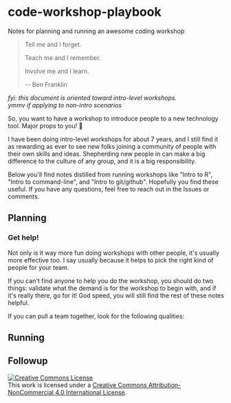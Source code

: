 # code-workshop-playbook
Notes for planning and running an awesome coding workshop

> Tell me and I forget. 
>
> Teach me and I remember.
>
> Involve me and I learn.
>
> -- Ben Franklin

_fyi: this document is oriented toward intro-level workshops. <br>
ymmv if applying to non-intro scenarios_

So, you want to have a workshop to introduce people to a new technology tool. Major props to you! 👊

I have been doing intro-level workshops for about 7 years, and I still find it as rewarding as ever to see new folks joining a community of people with their own skills and ideas. Shepherding new people in can make a big difference to the culture of any group, and it is a big responsibility.

Below you'll find notes distilled from running workshops like "Intro to R", "Intro to command-line", and "Intro to git/github". Hopefully you find these useful. If you have any questions, feel free to reach out in the Issues or comments.


## Planning

### Get help!

Not only is it way more fun doing workshops with other people, it's usually more effective too. I say usually because it helps to pick the right kind of people for your team.

If you can't find anyone to help you do the workshop, you should do two things: validate what the demand is for the workshop to begin with, and if it's really there, go for it! God speed, you will still find the rest of these notes helpful.

If you can pull a team together, look for the following qualities:


## Running



## Followup












<a rel="license" href="http://creativecommons.org/licenses/by-nc/4.0/"><img alt="Creative Commons License" style="border-width:0" src="https://i.creativecommons.org/l/by-nc/4.0/88x31.png" /></a><br />This work is licensed under a <a rel="license" href="http://creativecommons.org/licenses/by-nc/4.0/">Creative Commons Attribution-NonCommercial 4.0 International License</a>.
